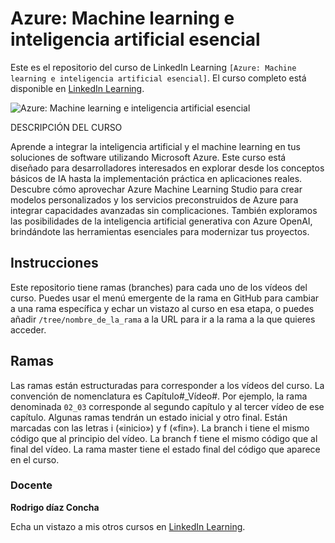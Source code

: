 # Azure: Machine learning e inteligencia artificial esencial

Este es el repositorio del curso de LinkedIn Learning `[Azure: Machine learning e inteligencia artificial esencial]`. El curso completo está disponible en [LinkedIn Learning][lil-course-url].

![Azure: Machine learning e inteligencia artificial esencial][lil-thumbnail-url] 

DESCRIPCIÓN DEL CURSO

Aprende a integrar la inteligencia artificial y el machine learning en tus soluciones de software utilizando Microsoft Azure. Este curso está diseñado para desarrolladores interesados en explorar desde los conceptos básicos de IA hasta la implementación práctica en aplicaciones reales. Descubre cómo aprovechar Azure Machine Learning Studio para crear modelos personalizados y los servicios preconstruidos de Azure para integrar capacidades avanzadas sin complicaciones. También exploramos las posibilidades de la inteligencia artificial generativa con Azure OpenAI, brindándote las herramientas esenciales para modernizar tus proyectos.

## Instrucciones

Este repositorio tiene ramas (branches) para cada uno de los vídeos del curso. Puedes usar el menú emergente de la rama en GitHub para cambiar a una rama específica y echar un vistazo al curso en esa etapa, o puedes añadir `/tree/nombre_de_la_rama` a la URL para ir a la rama a la que quieres acceder.

## Ramas

Las ramas están estructuradas para corresponder a los vídeos del curso. La convención de nomenclatura es Capítulo#_Vídeo#. Por ejemplo, la rama denominada `02_03` corresponde al segundo capítulo y al tercer vídeo de ese capítulo. Algunas ramas tendrán un estado inicial y otro final. Están marcadas con las letras i («inicio») y f («fin»). La branch i tiene el mismo código que al principio del vídeo. La branch f tiene el mismo código que al final del vídeo. La rama master tiene el estado final del código que aparece en el curso.


### Docente

**Rodrigo díaz Concha**

Echa un vistazo a mis otros cursos en [LinkedIn Learning](https://www.linkedin.com/learning/instructors/rodrigo-diaz-concha).

[0]: # (Replace these placeholder URLs with actual course URLs)
[lil-course-url]: https://www.linkedin.com/learning/azure-machine-learning-e-inteligencia-artificial-esencial-2025
[lil-thumbnail-url]: https://media.licdn.com/dms/image/v2/D4E0DAQEUESvPfUjOwQ/learning-public-crop_675_1200/B4EZVrmAH_HcAc-/0/1741266879295?e=2147483647&v=beta&t=qenGi_kfbjF77mlLFTs3KS5mqKWwRMvjHTbrqz5jYh8
